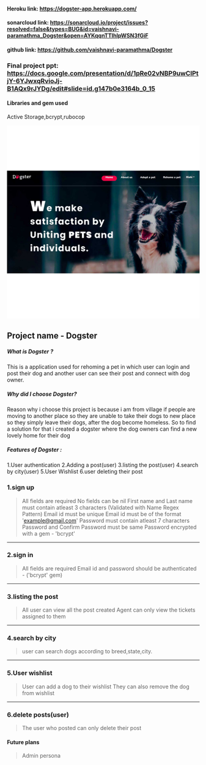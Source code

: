 #### Heroku link: https://dogster-app.herokuapp.com/


#### sonarcloud link: https://sonarcloud.io/project/issues?resolved=false&types=BUG&id=vaishnavi-paramathma_Dogster&open=AYKqqnTTIhlpWSN3fGiF
#### github link: https://github.com/vaishnavi-paramathma/Dogster

### Final project ppt: https://docs.google.com/presentation/d/1pRe02vNBP9uwCIPtjY-6YJwxqRvioJj-B1AQx9rJYDg/edit#slide=id.g147b0e3164b_0_15

#### Libraries and gem used
Active Storage,bcrypt,rubocop

![about](./app/assets/images/homepage-screenshot.jpg)

## Project name - Dogster
##### What is Dogster ?
 This is a application used for rehoming a pet in which user can login and post their dog and another user can see their post and connect with dog owner.

##### Why did I choose Dogster?
Reason why i choose this project is because i am from village if people are moving to another place so they are unable to take their dogs to new place so they simply leave their dogs, after the dog become homeless. So to find a solution for that i created a dogster where the dog owners can find a new lovely home for their dog

##### Features of Dogster :
  1.User authentication
  2.Adding a post(user)
  3.listing the post(user)
  4.search by city(user)
  5.User Wishlist
  6.user  deleting their post 



### 1.sign up
>All fields are required
 No fields can be nil
First name and Last name must contain atleast 3 characters (Validated with Name Regex Pattern)
Email id must be unique
Email id must be of the format 'example@gmail.com'
Password must contain atleast 7 characters 
Password and Confirm Password must be same
Password encrypted with a gem - 'bcrypt'


***
### 2.sign in 
>All fields are required
Email id and password should be authenticated - ('bcrypt' gem)

***
### 3.listing the post

 >All user can view all the post created
Agent can only view the tickets assigned to them

***
### 4.search by city
 >user can search dogs according to breed,state,city.

***
### 5.User wishlist
  >User can add a dog to their wishlist 
  They can also remove the dog from wishlist 

***
### 6.delete posts(user)
>The user who posted can only delete their post 




#### Future plans
>Admin persona
